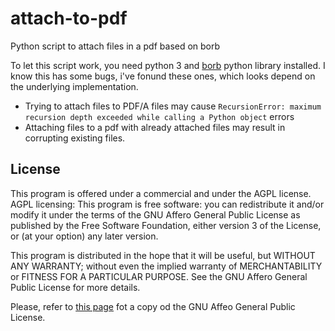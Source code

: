 # attach-to-pdf
Python script to attach files in a pdf based on borb

To let this script work, you need python 3 and [borb](https://github.com/jorisschellekens/borb) python library installed.
I know this has some bugs, i've fonund these ones, which looks depend on the underlying implementation.
* Trying to attach files to PDF/A files may cause `RecursionError: maximum recursion depth exceeded while calling a Python object` errors
* Attaching files to a pdf with already attached files may result in corrupting existing files.

## License
This program is offered under a commercial and under the AGPL license.
AGPL licensing: This program is free software: you can redistribute it and/or modify it under the terms of the GNU Affero General Public License as published by the Free Software Foundation, either version 3 of the License, or (at your option) any later version.

This program is distributed in the hope that it will be useful, but WITHOUT ANY WARRANTY; without even the implied warranty of MERCHANTABILITY or FITNESS FOR A PARTICULAR PURPOSE. See the GNU Affero General Public License for more details.

Please, refer to [this page](https://www.gnu.org/licenses/) fot a copy od the GNU Affeo General Public License.
